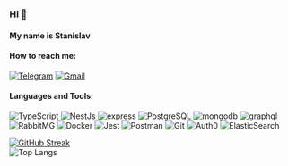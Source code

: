 ### Hi 👋
#### My name is Stanislav


#### How to reach me: 

[![Telegram](https://img.shields.io/badge/Telegram-151515??style=for-the-badge&logo=telegram)](https://t.me/Valefhart)
[![Gmail](https://img.shields.io/badge/Gmail-151515??style=for-the-badge&logo=gmail)](mailto:stanislaworonin@gmail.com)

#### Languages and Tools: 

![TypeScript](https://img.shields.io/badge/TypeScript-151515??style=for-the-badge&logo=TypeScript&logoWidth=20) 
![NestJs](https://img.shields.io/badge/NestJs-151515??style=for-the-badge&logo=NestJs&logoColor=e0234e&logoWidth=20)
![express](https://img.shields.io/badge/express-151515??style=for-the-badge&logo=express&logoWidth=21)
![PostgreSQL](https://img.shields.io/badge/PostgreSQL-151515??style=for-the-badge&logo=postgresql)
![mongodb](https://img.shields.io/badge/mongodb-151515??style=for-the-badge&logo=mongodb)
![graphql](https://img.shields.io/badge/graphql-151515??style=for-the-badge&logo=graphql&logoWidth=22)\
![RabbitMG](https://img.shields.io/badge/RabbitMG-151515??style=for-the-badge&logo=rabbitmq)
![Docker](https://img.shields.io/badge/Docker-151515??style=for-the-badge&logo=docker)
![Jest](https://img.shields.io/badge/Jest-151515??style=for-the-badge&logo=jest&logoWidth=20)
![Postman](https://img.shields.io/badge/Postman-151515??style=for-the-badge&logo=postman)
![Git](https://img.shields.io/badge/Git-151515??style=for-the-badge&logo=git)
![Auth0](https://img.shields.io/badge/Auth0-151515??style=for-the-badge&logo=auth0)
![ElasticSearch](https://img.shields.io/badge/ElasticSearch-151515??style=for-the-badge&logo=Elastic)

[![GitHub Streak](https://streak-stats.demolab.com?user=StanislaWoronin&theme=dark&card_width=507)](https://git.io/streak-stats)\
![Top Langs](https://github-readme-stats.vercel.app/api/top-langs/?username=StanislaWoronin&layout=compact&theme=dark&card_width=507&count_private=true)
